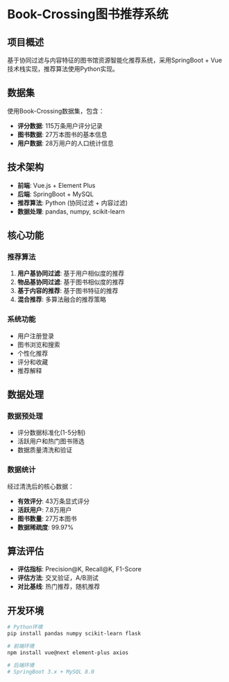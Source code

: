 # Book-Crossing图书推荐系统

## 项目概述
基于协同过滤与内容特征的图书馆资源智能化推荐系统，采用SpringBoot + Vue技术栈实现，推荐算法使用Python实现。

## 数据集
使用Book-Crossing数据集，包含：
- **评分数据**: 115万条用户评分记录
- **图书数据**: 27万本图书的基本信息
- **用户数据**: 28万用户的人口统计信息

## 技术架构
- **前端**: Vue.js + Element Plus
- **后端**: SpringBoot + MySQL
- **推荐算法**: Python (协同过滤 + 内容过滤)
- **数据处理**: pandas, numpy, scikit-learn

## 核心功能

### 推荐算法
1. **用户基协同过滤**: 基于用户相似度的推荐
2. **物品基协同过滤**: 基于图书相似度的推荐  
3. **基于内容的推荐**: 基于图书特征的推荐
4. **混合推荐**: 多算法融合的推荐策略

### 系统功能
- 用户注册登录
- 图书浏览和搜索
- 个性化推荐
- 评分和收藏
- 推荐解释

## 数据处理

### 数据预处理
- 评分数据标准化(1-5分制)
- 活跃用户和热门图书筛选
- 数据质量清洗和验证

### 数据统计
经过清洗后的核心数据：
- **有效评分**: 43万条显式评分
- **活跃用户**: 7.8万用户
- **图书数量**: 27万本图书
- **数据稀疏度**: 99.97%

## 算法评估
- **评估指标**: Precision@K, Recall@K, F1-Score
- **评估方法**: 交叉验证，A/B测试
- **对比基线**: 热门推荐，随机推荐

## 开发环境
```bash
# Python环境
pip install pandas numpy scikit-learn flask

# 前端环境
npm install vue@next element-plus axios

# 后端环境
# SpringBoot 3.x + MySQL 8.0
```